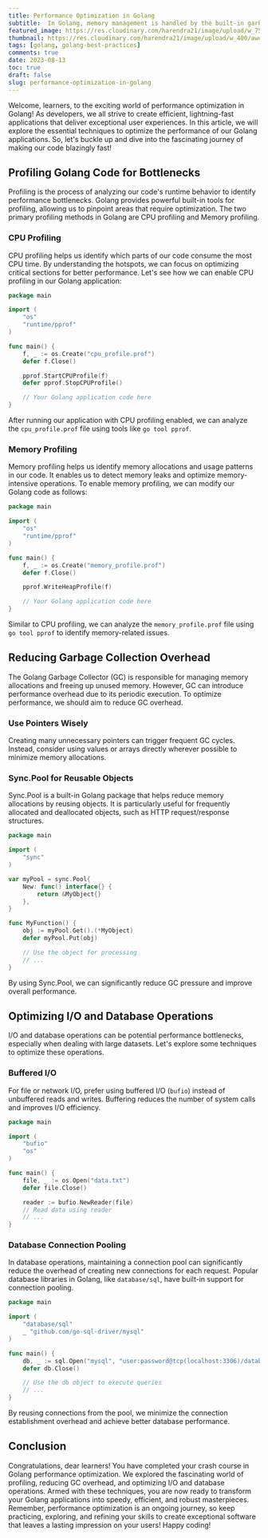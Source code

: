 ```yaml
---
title: Performance Optimization in Golang
subtitle:  In Golang, memory management is handled by the built-in garbage collector, which automates memory allocation and deallocation.
featured_image: https://res.cloudinary.com/harendra21/image/upload/w_750/awesome-blog/awesome-golang/Performance_Optimization_gr2tcu.png
thumbnail: https://res.cloudinary.com/harendra21/image/upload/w_400/awesome-blog/awesome-golang/Performance_Optimization_gr2tcu.png
tags: [golang, golang-best-practices]
comments: true
date: 2023-08-13
toc: true
draft: false
slug: performance-optimization-in-golang
---
```


Welcome, learners, to the exciting world of performance optimization in Golang! As developers, we all strive to create efficient, lightning-fast applications that deliver exceptional user experiences. In this article, we will explore the essential techniques to optimize the performance of our Golang applications. So, let's buckle up and dive into the fascinating journey of making our code blazingly fast!

## Profiling Golang Code for Bottlenecks

Profiling is the process of analyzing our code's runtime behavior to identify performance bottlenecks. Golang provides powerful built-in tools for profiling, allowing us to pinpoint areas that require optimization. The two primary profiling methods in Golang are CPU profiling and Memory profiling.

### CPU Profiling

CPU profiling helps us identify which parts of our code consume the most CPU time. By understanding the hotspots, we can focus on optimizing critical sections for better performance. Let's see how we can enable CPU profiling in our Golang application:

```go
package main

import (
	"os"
	"runtime/pprof"
)

func main() {
	f, _ := os.Create("cpu_profile.prof")
	defer f.Close()

	pprof.StartCPUProfile(f)
	defer pprof.StopCPUProfile()

	// Your Golang application code here
}
```

After running our application with CPU profiling enabled, we can analyze the `cpu_profile.prof` file using tools like `go tool pprof`.

### Memory Profiling

Memory profiling helps us identify memory allocations and usage patterns in our code. It enables us to detect memory leaks and optimize memory-intensive operations. To enable memory profiling, we can modify our Golang code as follows:

```go
package main

import (
	"os"
	"runtime/pprof"
)

func main() {
	f, _ := os.Create("memory_profile.prof")
	defer f.Close()

	pprof.WriteHeapProfile(f)

	// Your Golang application code here
}
```

Similar to CPU profiling, we can analyze the `memory_profile.prof` file using `go tool pprof` to identify memory-related issues.

## Reducing Garbage Collection Overhead

The Golang Garbage Collector (GC) is responsible for managing memory allocations and freeing up unused memory. However, GC can introduce performance overhead due to its periodic execution. To optimize performance, we should aim to reduce GC overhead.

### Use Pointers Wisely

Creating many unnecessary pointers can trigger frequent GC cycles. Instead, consider using values or arrays directly wherever possible to minimize memory allocations.

### Sync.Pool for Reusable Objects

Sync.Pool is a built-in Golang package that helps reduce memory allocations by reusing objects. It is particularly useful for frequently allocated and deallocated objects, such as HTTP request/response structures.

```go
package main

import (
	"sync"
)

var myPool = sync.Pool{
	New: func() interface{} {
		return &MyObject{}
	},
}

func MyFunction() {
	obj := myPool.Get().(*MyObject)
	defer myPool.Put(obj)

	// Use the object for processing
	// ...
}
```

By using Sync.Pool, we can significantly reduce GC pressure and improve overall performance.

## Optimizing I/O and Database Operations

I/O and database operations can be potential performance bottlenecks, especially when dealing with large datasets. Let's explore some techniques to optimize these operations.

### Buffered I/O

For file or network I/O, prefer using buffered I/O (`bufio`) instead of unbuffered reads and writes. Buffering reduces the number of system calls and improves I/O efficiency.

```go
package main

import (
	"bufio"
	"os"
)

func main() {
	file, _ := os.Open("data.txt")
	defer file.Close()

	reader := bufio.NewReader(file)
	// Read data using reader
	// ...
}
```

### Database Connection Pooling

In database operations, maintaining a connection pool can significantly reduce the overhead of creating new connections for each request. Popular database libraries in Golang, like `database/sql`, have built-in support for connection pooling.

```go
package main

import (
	"database/sql"
	_ "github.com/go-sql-driver/mysql"
)

func main() {
	db, _ := sql.Open("mysql", "user:password@tcp(localhost:3306)/database")
	defer db.Close()

	// Use the db object to execute queries
	// ...
}
```

By reusing connections from the pool, we minimize the connection establishment overhead and achieve better database performance.

## Conclusion

Congratulations, dear learners! You have completed your crash course in Golang performance optimization. We explored the fascinating world of profiling, reducing GC overhead, and optimizing I/O and database operations. Armed with these techniques, you are now ready to transform your Golang applications into speedy, efficient, and robust masterpieces. Remember, performance optimization is an ongoing journey, so keep practicing, exploring, and refining your skills to create exceptional software that leaves a lasting impression on your users! Happy coding!